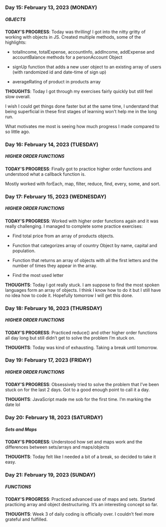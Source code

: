 ### Day 15: February 13, 2023 (MONDAY)

##### OBJECTS

**TODAY'S PROGRESS**: Today was thrilling! I got into the nitty gritty of working with objects in JS. Created multiple methods, some of the highlights:

- totalIncome, totalExpense, accountInfo, addIncome, addExpense and accountBalance methods for a personAccount Object

- signUp function that adds a new user object to an existing array of users (with randomized id and date-time of sign up)

- averageRating of product in products array

**THOUGHTS**: Today I got through my exercises fairly quickly but still feel slow overall.

I wish I could get things done faster but at the same time, I understand that being superficial in these first stages of learning won't help me in the long run.

What motivates me most is seeing how much progress I made compared to so little ago.

### Day 16: February 14, 2023 (TUESDAY)

##### HIGHER ORDER FUNCTIONS

**TODAY'S PROGRESS**: Finally got to practice higher order functions and understood what a callback function is.

Mostly worked with forEach, map, filter, reduce, find, every, some, and sort.

### Day 17: February 15, 2023 (WEDNESDAY)

##### HIGHER ORDER FUNCTIONS

**TODAY'S PROGRESS**: Worked with higher order functions again and it was really challenging. I managed to complete some practice exercises:

- Find total price from an array of products objects.

- Function that categorizes array of country Object by name, capital and population.

- Function that returns an array of objects with all the first letters and the number of times they appear in the array.

- Find the most used letter

**THOUGHTS**: Today I got really stuck. I am suppose to find the most spoken languages form an array of objects. I think I know how to do it but I still have no idea how to code it. Hopefully tomorrow I will get this done.

### Day 18: February 16, 2023 (THURSDAY)

##### HIGHER ORDER FUNCTIONS

**TODAY'S PROGRESS**: Practiced reduce() and other higher order functions all day long but still didn’t get to solve the problem I’m stuck on.

**THOUGHTS**: Today was kind of exhausting. Taking a break until tomorrow.

### Day 19: February 17, 2023 (FRIDAY)

##### HIGHER ORDER FUNCTIONS

**TODAY'S PROGRESS**: Obsessively tried to solve the problem that I’ve been stuck on for the last 2 days. Got to a good enough point to call it a day.

**THOUGHTS**: JavaScript made me sob for the first time. I’m marking the date lol

### Day 20: February 18, 2023 (SATURDAY)

##### Sets and Maps

**TODAY'S PROGRESS**: Understood how set and maps work and the differences between sets/arrays and maps/objects

**THOUGHTS**: Today felt like I needed a bit of a break, so decided to take it easy.

### Day 21: February 19, 2023 (SUNDAY)

##### FUNCTIONS

**TODAY'S PROGRESS**: Practiced advanced use of maps and sets. Started practicing array and object destructuring. It’s an interesting concept so far.

**THOUGHTS**: Week 3 of daily coding is officially over. I couldn’t feel more grateful and fulfilled.
